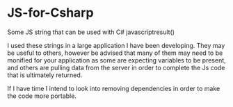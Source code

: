 JS-for-Csharp
=========

Some JS string that can be used with C# javascriptresult()

I used these strings in a large application I have been developing. They may be useful to others, however be advised that many of them may need to be monified for your application as some are expecting variables to be present, and others are pulling data from the server in order to complete the Js code that is ultimately returned.

If I have time I intend to look into removing dependencies in order to make the code more portable.

